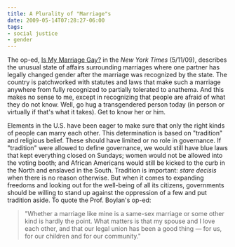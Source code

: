 ```yaml
---
title: A Plurality of "Marriage"s
date: 2009-05-14T07:28:27-06:00
tags:
- social justice
- gender
---
```


The op-ed, [Is My Marriage Gay?](https://www.nytimes.com/2009/05/12/opinion/12boylan.html?em) in the _New York Times_ (5/11/09), describes the unusual state of affairs surrounding marriages where one partner has legally changed gender after the marriage was recognized by the state. The country is patchworked with statutes and laws that make such a marriage anywhere from fully recognized to partially tolerated to anathema. And this makes no sense to me, except in recognizing that people are afraid of what they do not know. Well, go hug a transgendered person today (in person or virtually if that's what it takes). Get to know her or him.

<!-- truncate -->

Elements in the U.S. have been eager to make sure that only the right kinds of people can marry each other. This determination is based on "tradition" and religious belief. These should have limited or no role in governance. If "tradition" were allowed to define governance, we would still have blue laws that kept everything closed on Sundays; women would not be allowed into the voting booth; and African Americans would still be kicked to the curb in the North and enslaved in the South. Tradition is important:  _stare decisis_ when there is no reason otherwise. But when it comes to expanding freedoms and looking out for the well-being of all its citizens, governments should be willing to stand up against the oppression of a few and put tradition aside. To quote the Prof. Boylan's op-ed:

> "Whether a marriage like mine is a same-sex marriage or some other kind is hardly the point. What matters is that my spouse and I love each other, and that our legal union has been a good thing — for us, for our children and for our community."
